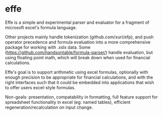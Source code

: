 # effe

Effe is a simple and experimental parser and evaluator for a fragment of microsoft excel's formula language.

Other projects mainly handle tokenization (github.com/xuri/efp), and push operator precedence and formula evaluation into a more comprehensive package for working with .xslx data. Some (https://github.com/handsontable/formula-parser/) handle evaluation, but using floating point math, which will break down when used for financial calculations.

Effe's goal is to support arithmetic using excel formulas, optionally with enough precision to be appropriate for financial calculations, and with the right interfaces such that it could be embedded into applications that wish to offer users excel-style formulas.

Non-goals: presentation, compatability in formatting, full feature support for spreadsheet functionality in excel (eg: named tables), efficient regeneration/recalculation on input change.

